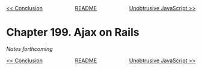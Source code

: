 <div>
<div style='float: left'><a href='ch198-conclusion.md'>&lt;&lt; Conclusion</a></div>
<div style='float: right'><a href='ch200-unobtrusive-javascript.md'>Unobtrusive JavaScript &gt;&gt;</a></div>
<div style='float: inline-auto;text-align:center'><a href='README.md'>README</a></div>
<div style="clear: both"></div>
</div>

# Chapter 199. Ajax on Rails

*Notes forthcoming*

<div>
<div style='float: left'><a href='ch198-conclusion.md'>&lt;&lt; Conclusion</a></div>
<div style='float: right'><a href='ch200-unobtrusive-javascript.md'>Unobtrusive JavaScript &gt;&gt;</a></div>
<div style='float: inline-auto;text-align:center'><a href='README.md'>README</a></div>
<div style="clear: both"></div>
</div>